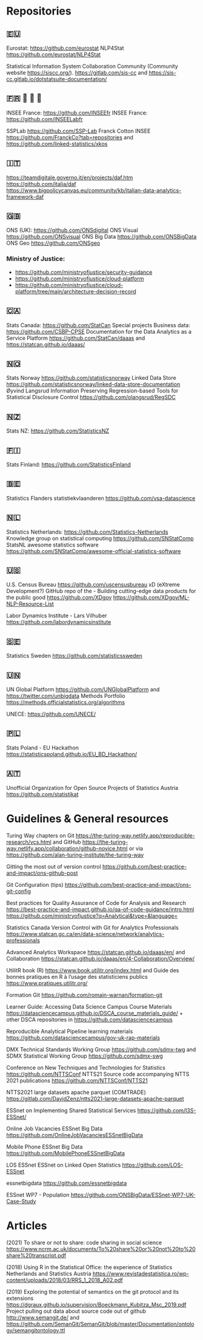 # Repositories

## :eu:
Eurostat: https://github.com/eurostat
NLP4Stat https://github.com/eurostat/NLP4Stat

Statistical Information System Collaboration Community (Community website https://siscc.org/). https://gitlab.com/sis-cc and https://sis-cc.gitlab.io/dotstatsuite-documentation/


## 🇫🇷 🍷 🧀 🐌
INSEE France: https://github.com/INSEEfr 
INSEE France: https://github.com/INSEELabfr 

SSPLab https://github.com/SSP-Lab 
Franck Cotton INSEE https://github.com/FranckCo?tab=repositories and https://github.com/linked-statistics/xkos 

## :it:
https://teamdigitale.governo.it/en/projects/daf.htm 
https://github.com/italia/daf
https://www.bigpolicycanvas.eu/community/kb/italian-data-analytics-framework-daf


## :uk:
ONS (UK): https://github.com/ONSdigital 
ONS Visual https://github.com/ONSvisual
ONS Big Data https://github.com/ONSBigData
ONS Geo https://github.com/ONSgeo 

### Ministry of Justice:
 + https://github.com/ministryofjustice/security-guidance 
 + https://github.com/ministryofjustice/cloud-platform 
 + https://github.com/ministryofjustice/cloud-platform/tree/main/architecture-decision-record 

## 🇨🇦
Stats Canada: https://github.com/StatCan 
Special projects Business data: https://github.com/CSBP-CPSE 
Documentation for the Data Analytics as a Service Platform https://github.com/StatCan/daaas   and https://statcan.github.io/daaas/ 

## 🇳🇴
Stats Norway https://github.com/statisticsnorway
Linked Data Store https://github.com/statisticsnorway/linked-data-store-documentation 
Øyvind Langsrud Information Preserving Regression-based Tools for Statistical Disclosure Control https://github.com/olangsrud/RegSDC

## 🇳🇿
Stats NZ: https://github.com/StatisticsNZ

## 🇫🇮
Stats Finland: https://github.com/StatisticsFinland 

## 🇧🇪
Statistics Flanders statistiekvlaanderen  https://github.com/vsa-datascience 

## 🇳🇱
Statistics Netherlands: https://github.com/Statistics-Netherlands 
Knowledge group on statistical computing https://github.com/SNStatComp 
StatsNL awesome statistics software https://github.com/SNStatComp/awesome-official-statistics-software

## 🇺🇸
U.S. Census Bureau https://github.com/uscensusbureau
xD (eXtreme Development?) GitHub repo of the  - Building cutting-edge data products for the public good https://github.com/XDgov
https://github.com/XDgov/ML-NLP-Resource-List 

Labor Dynamics Institute - Lars Vilhuber https://github.com/labordynamicsinstitute

## 🇸🇪
Statistics Sweden https://github.com/statisticssweden


## 🇺🇳
UN Global Platform https://github.com/UNGlobalPlatform and https://twitter.com/unbigdata
Methods Portfolio https://methods.officialstatistics.org/algorithms

UNECE: https://github.com/UNECE/ 

## 🇵🇱
Stats Poland - EU Hackathon https://statisticspoland.github.io/EU_BD_Hackathon/

## 🇦🇹
Unofficial Organization for Open Source Projects of Statistics Austria https://github.com/statistikat




# Guidelines & General resources

Turing Way chapters on Git https://the-turing-way.netlify.app/reproducible-research/vcs.html and GitHub
https://the-turing-way.netlify.app/collaboration/github-novice.html or via https://github.com/alan-turing-institute/the-turing-way

Gitting the most out of version control https://github.com/best-practice-and-impact/ons-github-post 

Git Configuration (tips) https://github.com/best-practice-and-impact/ons-git-config

Best practices for Quality Assurance of Code for Analysis and Research https://best-practice-and-impact.github.io/qa-of-code-guidance/intro.html 
https://github.com/ministryofjustice?q=Analytical&type=&language= 

Statistics Canada Version Control with Git for Analytics Professionals https://www.statcan.gc.ca/en/data-science/network/analytics-professionals 

Advanced Analytics Workspace https://statcan.github.io/daaas/en/ and Collaboration https://statcan.github.io/daaas/en/4-Collaboration/Overview/

UtilitR book (R) https://www.book.utilitr.org/index.html and Guide des bonnes pratiques en R à l’usage des statisticiens publics https://www.pratiques.utilitr.org/ 

Formation Git https://github.com/romain-warnan/formation-git

Learner Guide: Accessing Data Science Campus Course Materials https://datasciencecampus.github.io/DSCA_course_materials_guide/   + other DSCA repositories in https://github.com/datasciencecampus 

Reproducible Analytical Pipeline learning materials https://github.com/datasciencecampus/gov-uk-rap-materials 

DMX Technical Standards Working Group https://github.com/sdmx-twg and SDMX Statistical Working Group https://github.com/sdmx-swg 

Conference on New Techniques and Technologies for Statistics https://github.com/NTTSConf
NTTS21 Source code accompanying NTTS 2021 publications https://github.com/NTTSConf/NTTS21

NTTS2021 large datasets apache parquet (COMTRADE) https://gitlab.com/DavidZenz/ntts2021-large-datasets-apache-parquet

ESSnet on Implementing Shared Statistical Services https://github.com/I3S-ESSnet/

Online Job Vacancies ESSnet Big Data https://github.com/OnlineJobVacanciesESSnetBigData

Mobile Phone ESSnet Big Data https://github.com/MobilePhoneESSnetBigData 

LOS ESSnet ESSnet on Linked Open Statistics https://github.com/LOS-ESSnet 

essnetbigdata https://github.com/essnetbigdata 

ESSnet WP7 - Population https://github.com/ONSBigData/ESSnet-WP7-UK-Case-Study

# Articles

(2021) To share or not to share: code sharing in social science 
https://www.ncrm.ac.uk/documents/To%20share%20or%20not%20to%20share%20transcript.pdf

(2018) Using R in the Statistical Office: the experience of Statistics Netherlands and Statistics Austria
https://www.revistadestatistica.ro/wp-content/uploads/2018/03/RRS_1_2018_A02.pdf

(2019) Exploring the potential of semantics on the git protocol and its extensions
https://dgraux.github.io/supervision/Boeckmann_Kubitza_Msc_2019.pdf Project pulling out data about source code out of github
http://www.semangit.de/ and https://github.com/SemanGit/SemanGit/blob/master/Documentation/ontology/semangitontology.ttl

